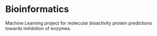 # Bioinformatics
Machine Learning project for molecular bioactivity protein predictions towards imhibition of enzymes. 
